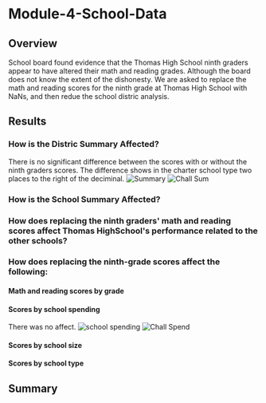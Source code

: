 # Module-4-School-Data

## Overview
School board found evidence that the Thomas High School ninth graders appear to have altered their math and reading grades.  Although the board does not know the extent of the dishonesty.  We are asked to replace the math and reading scores for the ninth grade at Thomas High School with NaNs, and then redue the school distric analysis.

## Results
### How is the Distric Summary Affected?
There is no significant difference between the scores with or without the ninth graders scores.  The difference shows in the charter school type two places to the right of the deciminal.
![Summary](https://user-images.githubusercontent.com/98991575/175387297-329b5170-eb88-4af1-8023-735231b64dfb.png)
![Chall Sum](https://user-images.githubusercontent.com/98991575/175387318-4277f5cb-d480-4b3f-8c2d-ea923f7825f4.png)

### How is the School Summary Affected?

### How does replacing the ninth graders' math and reading scores affect Thomas HighSchool's performance related to the other schools?

### How does replacing the ninth-grade scores affect the following:

#### Math and reading scores by grade

#### Scores by school spending
There was no affect.
![school spending](https://user-images.githubusercontent.com/98991575/175390044-7543c2de-3d6f-4669-b537-1a4b7ef4b0fc.png)
![Chall Spend](https://user-images.githubusercontent.com/98991575/175390738-93240136-3a17-4420-ac01-98f1734ef782.png)

#### Scores by school size

#### Scores by school type

## Summary
